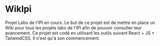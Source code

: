 # WikIpi

Projet Labo de l'IPI en cours.
Le but de ce projet est de mettre en place un Wiki pour tous les projets labo de l'IPI afin de pouvoir consulter leur avancement.
Ce projet est codé en utilisant les outils suivant React + JS + TailwindCSS.
Il n'est qu'à son commencement.
